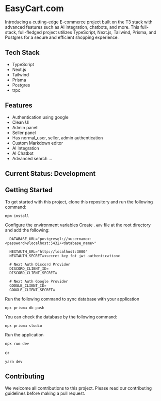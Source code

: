 # EasyCart.com

Introducing a cutting-edge E-commerce project built on the T3 stack with advanced features such as AI integration, chatbots, and more. This full-stack, full-fledged project utilizes TypeScript, Next.js, Tailwind, Prisma, and Postgres for a secure and efficient shopping experience.

## Tech Stack

- TypeScript
- Next.js
- Tailwind
- Prisma
- Postgres
- trpc

## Features

- Authentication using google
- Clean UI
- Admin panel
- Seller panel
- Has normal_user, seller, admin authentication
- Custom Markdown editor
- AI Integration
- AI Chatbot
- Advanced search
  ...

## Current Status: Development

## Getting Started

To get started with this project, clone this repository and run the following command:

```
npm install
```

Configure the environment variables
Create `.env` file at the root directory and add the following:

```
  DATABASE_URL="postgresql://<username>:<password>@localhost:5432/<database_name>"

  NEXTAUTH_URL="http://localhost:3000"
  NEXTAUTH_SECRET=<secret key fot jwt authentication>

  # Next Auth Discord Provider
  DISCORD_CLIENT_ID=
  DISCORD_CLIENT_SECRET=

  # Next Auth Google Provider
  GOOGLE_CLIENT_ID=
  GOOGLE_CLIENT_SECRET=
```

Run the following command to sync database with your application

```
npx prisma db push
```

You can check the database by the following command:

```
npx prisma studio
```

Run the application

```
npx run dev
```

or

```
yarn dev
```

## Contributing

We welcome all contributions to this project. Please read our contributing guidelines before making a pull request.
